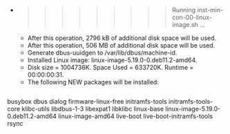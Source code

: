 * >>>>>>>>> Running inst-min-con-00-linux-image.sh ...
  * After this operation, 2796 kB of additional disk space will be used.
  * After this operation, 506 MB of additional disk space will be used.
  * Generate dbus-uuidgen to /var/lib/dbus/machine-id.
  * Installed Linux image: linux-image-5.19.0-0.deb11.2-amd64.
  * Disk size = 1004736K. Space Used = 633720K. Runtime = 00:00:00:31.
  * The following NEW packages will be installed:
  ```bash
busybox dbus dialog firmware-linux-free initramfs-tools
initramfs-tools-core klibc-utils libdbus-1-3 libexpat1 libklibc
linux-base linux-image-5.19.0-0.deb11.2-amd64 linux-image-amd64 live-boot live-boot-initramfs-tools
rsync
  ```
